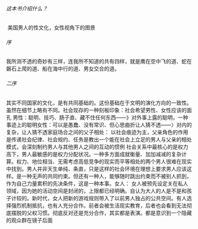 ###### 这本书介绍什么？

​		美国男人的性文化，女性视角下的图景

###### 序

​		我所测不透的奇妙有三样，连我所不知道的共有四样，就是鹰在空中飞的道、蛇在磐石上爬的道、船在海中行的道、男女交合的道。

###### 二序

​		其实不同国家的文化，是有共同基础的。这份基础在于文明的演化方向的一致性。虽然在细节上略有不同。
​		社会现存的一种刻板印象：社会希望男性、女性应该的面孔
​				男性：聪明、技巧、肠子直、藏不住任何东西——》对外事上露的聪明，一种事迹上的聪明
​				女性：可以是愚蠢、没有常识、但心思曲折让人猜不透——〉对内的复杂，让人猜不透
​		家庭场合之间的父子相处：
​						以社会痕迹为主，父亲角色的作用是传递社会纪律、社会规约、任务是教出一个能在社会上立足的男人
​						与父亲的相处模式，会深刻制约男人与其他男人之间的互动的惯例
​						社会关系中最核心的是权力高下，男人最敏感的是权力分配状况。一种多方面成就衡量、加加减减的复杂计算。权力、地位相当、无需考虑高低竞争的现实而平等相处的两个男人很难在现实中找到。
​				男人并非天生单纯、条直，只是这样的社会环境在理想上要求男人应该这样。是一种无声的共同约束。但还有一种人，能够随时跳出约束而不被别人抓到，作为自己力量累积的先决条件，这是一种本事。
​		女人：
​				女人被预先设定关在私人领域，因为她的活动空间是封闭的，上限都已经明确。自认为大人的人是不是和孩子计较的。
​		新时代，女人把新的游戏规则带入了以前男人独占的公共空间。有人选择强烈机制抵抗，也有人充分合作。前者会被生活现实教育，后者也会看到无法彻底摆脱的父权习惯。
​		彻底反对还是充分合作，其实都是表演。都是意识到一个隐藏的观众群在镜子后面